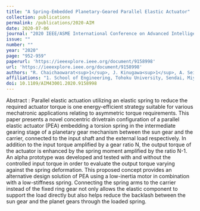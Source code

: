 ```yaml
---
title: "A Spring-Embedded Planetary-Geared Parallel Elastic Actuator"
collection: publications
permalink: /publications/2020-AIM
date: 2020-07-06
journal: "2020 IEEE/ASME International Conference on Advanced Intelligent Mechatronics (AIM)"
issue: ""
number: ""
year: "2020"
page: "952-959"
paperurl: 'https://ieeexplore.ieee.org/document/9158998'
url: 'https://ieeexplore.ieee.org/document/9158998'
authors: "R. Chaichaowarat<sup>1</sup>, J. Kinugawa<sup>1</sup>, A. Seino<sup>1</sup>, K. Kosuge<sup>1</sup>"
affiliations: "1. School of Engineering, Tohoku University, Sendai, Miyagi, 980-8579, Japan <br>"
doi: 10.1109/AIM43001.2020.9158998
---
```

Abstract
:	Parallel elastic actuation utilizing an elastic spring to reduce the required actuator torque is one energy-efficient strategy suitable for various mechatronic applications relating to asymmetric torque requirements. This paper presents a novel concentric drivetrain configuration of a parallel elastic actuator (PEA) embedding a torsion spring in the intermediate gearing stage of a planetary gear mechanism between the sun gear and the carrier, connected to the input shaft and the external load respectively. In addition to the input torque amplified by a gear ratio N, the output torque of the actuator is enhanced by the spring moment amplified by the ratio N-1. An alpha prototype was developed and tested with and without the controlled input torque in order to evaluate the output torque varying against the spring deformation. This proposed concept provides an alternative design solution of PEA using a low-inertia motor in combination with a low-stiffness spring. Connecting the spring arms to the carrier instead of the fixed ring gear not only allows the elastic component to support the load directly but also helps reduce the backlash between the sun gear and the planet gears through the loaded spring.
